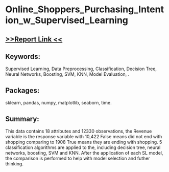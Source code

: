 # Online_Shoppers_Purchasing_Intention_w_Supervised_Learning

<h2><a href="https://www.dropbox.com/s/uiujc6tbqguxzol/Supervised%20Learning.pdf?dl=0">>>Report Link <<</a></h2>

<h2>Keywords:</h2>
<p>Supervised Learning, Data Preprocessing, Classification, Decision Tree, Neural Networks, Boosting, SVM, KNN, Model Evaluation, .</p>

<h2>Packages:</h2>
<p>sklearn, pandas, numpy, matplotlib, seaborn, time.</p>

<h2>Summary:</h2>
<p>This data contains 18 attributes and 12330 observations, the Revenue variable is the response variable with 10,422 False means did not end with shopping comparing to 1908 True means they are ending with shopping. 5 classification algorithms are applied to the, including decision tree, neural networks, boosting, SVM and KNN. After the application of each SL model, the comparison is performed to help with model selection and futher thinking.</p>
